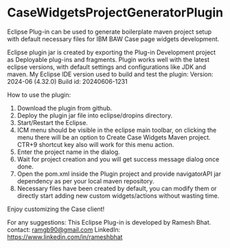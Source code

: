 # CaseWidgetsProjectGeneratorPlugin
Eclipse Plug-in can be used to generate boilerplate maven project setup with default necessary files for IBM BAW Case page widgets development.

Eclipse plugin jar is created by exporting the Plug-in Development project as Deployable plug-ins and fragments.
Plugin works well with the latest eclipse versions, with default settings and configurations like JDK and maven. My Eclipse IDE version used to build and test the plugin: 
Version: 2024-06 (4.32.0)
Build id: 20240606-1231

How to use the plugin:

1. Download the plugin from github.
2. Deploy the plugin jar file into eclipse/dropins directory.
3. Start/Restart the Eclipse.
4. ICM menu should be visible in the eclipse main toolbar, on clicking the menu there will be an option to Create Case Widgets Maven project.
   CTR+9 shortcut key also will work for this menu action.
5. Enter the project name in the dialog.
6. Wait for project creation and you will get success message dialog once done.
7. Open the pom.xml inside the Plugin project and provide navigatorAPI jar dependency as per your local maven repository.
8. Necessary files have been created by default, you can modify them or directly start adding new custom widgets/actions without wasting time.
   
Enjoy customizing the Case client!

For any suggestions:
This Eclipse Plug-in is developed by Ramesh Bhat.
contact: ramgb90@gmail.com
LinkedIn: https://www.linkedin.com/in/rameshbhat
